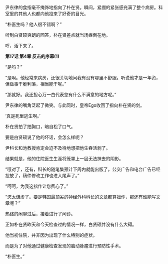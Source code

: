 尹东律的食指毫不掩饰地指向了朴在贤。瞬间，紧绷的紧张感充满了整个病房。科室里的其他人也都向他投来了好奇的目光。

“朴医生吗？他人很不错啊？”

听到白贤硕爽朗的回答，朴在贤差点就当场瘫倒在地。

呼，活下来了。

**第17话 第4章 反击的序幕(1)**

“是吗？”

“是啊。他经常来病房，还很关切地问我有没有哪里不舒服。听说他才是一年资，但做事干脆利落，相当能干呢。”

“那就好。我还担心万一白代表您有什么不满意的地方呢。”

尹东律的嘴角泛起了微笑。与此同时，皇帝Ego收回了指向朴在贤的剑。

‘真是死里逃生啊。’

朴在贤拍了拍胸口，暗自松了口气。

要是白贤硕说了他的坏话，会怎么样呢？

尹科长和池教授肯定会迫不及待地想把他生吞活剥了。

结果就是，他的住院医生生涯将笼罩上一层无法抹去的阴影。

“哦对了，还有，科长的随笔集预计下周内就能出版了。公交广告和电台广告已经投放了，稿件修改工作也进入尾声了。”

“呵呵，为我这拙作让您费心了。”

“您太谦虚了。要是韩国最顶尖的神经外科科长的文章都算拙作，那还有谁能写文章呢？”

热络的闲聊过后，接着进行了问诊。

正如朴在贤昨天和今天检查过的情况一样，白贤硕并没有什么大碍。

他当初住院，并非因为出现了什么特别的症状。

而是为了对他通过健康检查发现的脑动脉瘤进行预防性手术。

“朴医生。”